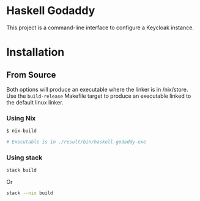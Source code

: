 # Haskell Godaddy

This project is a command-line interface to configure a Keycloak
instance.


# Installation

## From Source

Both options will produce an executable where the linker is in
/nix/store. Use the `build-release` Makefile target to produce an
executable linked to the default linux linker.

### Using Nix

```bash
$ nix-build

# Executable is in ./result/bin/haskell-godaddy-exe
```

### Using stack

```bash
stack build
```

Or

```bash
stack --nix build
```
